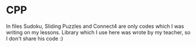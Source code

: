 # CPP

In files Sudoku, Sliding Puzzles and Connect4 are only codes which I was writing on my lessons. Library which I use here was wrote by my teacher, so I don't share his code :)
